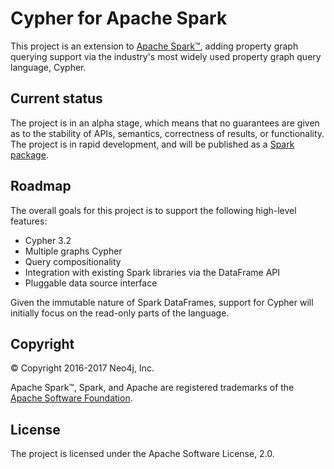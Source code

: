 # Cypher for Apache Spark

This project is an extension to [Apache Spark™](https://spark.apache.org), adding property graph querying support via the industry's most widely used property graph query language, Cypher.

## Current status

The project is in an alpha stage, which means that no guarantees are given as to the stability of APIs, semantics, correctness of results, or functionality.
The project is in rapid development, and will be published as a [Spark package](https://spark-packages.org).

## Roadmap

The overall goals for this project is to support the following high-level features:

- Cypher 3.2
- Multiple graphs Cypher
- Query compositionality
- Integration with existing Spark libraries via the DataFrame API
- Pluggable data source interface

Given the immutable nature of Spark DataFrames, support for Cypher will initially focus on the read-only parts of the language.

## Copyright

© Copyright 2016-2017 Neo4j, Inc.

Apache Spark™, Spark, and Apache are registered trademarks of the [Apache Software Foundation](https://www.apache.org/).

## License

The project is licensed under the Apache Software License, 2.0.
